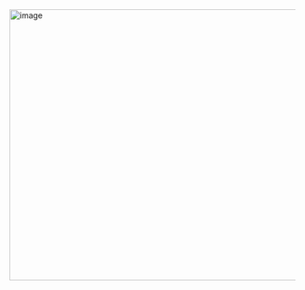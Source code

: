 
<img width="1820" height="477" alt="image" src="https://github.com/user-attachments/assets/a41148ae-ef56-482c-b811-f03a37531c61" />
